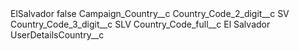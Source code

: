 <?xml version="1.0" encoding="UTF-8"?>
<CustomMetadata xmlns="http://soap.sforce.com/2006/04/metadata" xmlns:xsi="http://www.w3.org/2001/XMLSchema-instance" xmlns:xsd="http://www.w3.org/2001/XMLSchema">
    <label>ElSalvador</label>
    <protected>false</protected>
    <values>
        <field>Campaign_Country__c</field>
        <value xsi:nil="true"/>
    </values>
    <values>
        <field>Country_Code_2_digit__c</field>
        <value xsi:type="xsd:string">SV</value>
    </values>
    <values>
        <field>Country_Code_3_digit__c</field>
        <value xsi:type="xsd:string">SLV</value>
    </values>
    <values>
        <field>Country_Code_full__c</field>
        <value xsi:type="xsd:string">El Salvador</value>
    </values>
    <values>
        <field>UserDetailsCountry__c</field>
        <value xsi:nil="true"/>
    </values>
</CustomMetadata>
